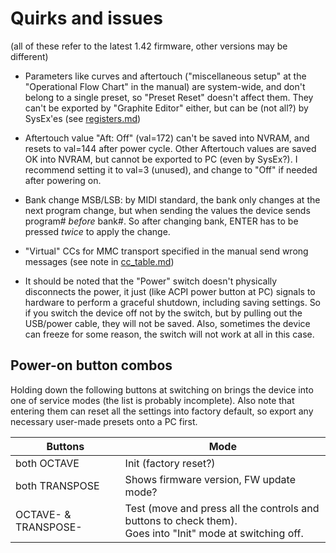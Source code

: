 # Quirks and issues

(all of these refer to the latest 1.42 firmware, other versions may be different)

* Parameters like curves and aftertouch ("miscellaneous setup" at the "Operational Flow Chart" in the manual) are system-wide, and don't belong to a single preset, so "Preset Reset" doesn't affect them. They can't be exported by "Graphite Editor" either, but can be (not all?) by SysEx'es (see [registers.md](registers.md))

* Aftertouch value "Aft: Off" (val=172) can't be saved into NVRAM, and resets to val=144 after power cycle. Other Aftertouch values are saved OK into NVRAM, but cannot be exported to PC (even by SysEx?). I recommend setting it to val=3 (unused), and change to "Off" if needed after powering on.

* Bank change MSB/LSB: by MIDI standard, the bank only changes at the next program change, but when sending the values the device sends program# *before* bank#. So after changing bank, ENTER has to be pressed *twice* to apply the change.

* "Virtual" CCs for MMC transport specified in the manual send wrong messages (see note in [cc_table.md](cc_table.md))

* It should be noted that the "Power" switch doesn't physically disconnects the power, it just (like ACPI power button at PC) signals to hardware to perform a graceful shutdown, including saving settings. So if you switch the device off not by the switch, but by pulling out the USB/power cable, they will not be saved. Also, sometimes the device can freeze for some reason, the switch will not work at all in this case.

## Power-on button combos

Holding down the following buttons at switching on brings the device into one of service modes (the list is probably incomplete). Also note that entering them can reset all the settings into factory default, so export any necessary user-made presets onto a PC first.

| Buttons | Mode |
|-|-|
|both OCTAVE         | Init (factory reset?)                                                 |
|both TRANSPOSE      | Shows firmware version, FW update mode?                               |
|OCTAVE- & TRANSPOSE-| Test (move and press all the controls and buttons to check them).<br/> Goes into "Init" mode at switching off.|
